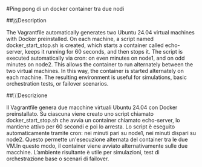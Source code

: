 #Ping pong di un docker container tra  due nodi

##🇬Description

The Vagrantfile automatically generates two Ubuntu 24.04 virtual machines with Docker preinstalled. On each machine, a script named docker_start_stop.sh is created, which starts a container called echo-server, keeps it running for 60 seconds, and then stops it. The script is executed automatically via cron: on even minutes on node1, and on odd minutes on node2. This allows the container to run alternately between the two virtual machines. In this way, the container is started alternately on each machine. The resulting environment is useful for simulations, basic orchestration tests, or failover scenarios.


##🇮Descrizione

Il Vagrantfile genera due macchine virtuali Ubuntu 24.04 con Docker preinstallato. Su ciascuna viene creato uno script chiamato docker_start_stop.sh che avvia un container chiamato echo-server, lo mantiene attivo per 60 secondi e poi lo arresta. Lo script è eseguito automaticamente tramite cron: nei minuti pari su node1, nei minuti dispari su node2. Questo permette un'esecuzione alternata del container tra le due VM.In questo modo, il container viene avviato alternativamente sulle due macchine. L’ambiente risultante è utile per simulazioni, test di orchestrazione base o scenari di failover.


